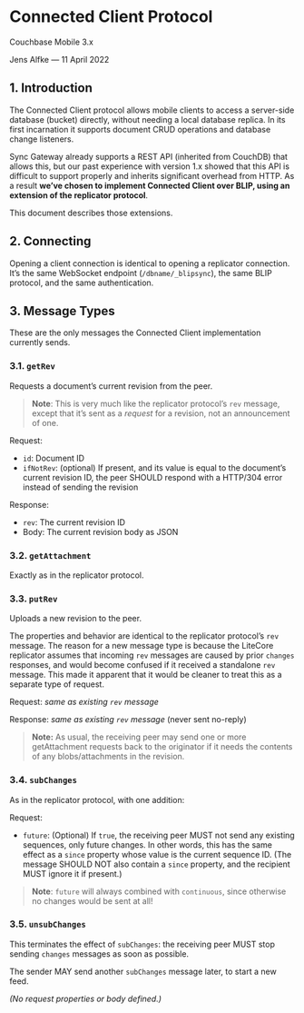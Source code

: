 # Connected Client Protocol

Couchbase Mobile 3.x

Jens Alfke — 11 April 2022

## 1. Introduction

The Connected Client protocol allows mobile clients to access a server-side database (bucket) directly, without needing a local database replica. In its first incarnation it supports document CRUD operations and database change listeners.

Sync Gateway already supports a REST API (inherited from CouchDB) that allows this, but our past experience with version 1.x showed that this API is difficult to support properly and inherits significant overhead from HTTP. As a result **we’ve chosen to implement Connected Client over BLIP, using an extension of the replicator protocol**.

This document describes those extensions.

## 2. Connecting

Opening a client connection is identical to opening a replicator connection. It’s the same WebSocket endpoint (`/dbname/_blipsync`), the same BLIP protocol, and the same authentication.

## 3. Message Types

These are the only messages the Connected Client implementation currently sends.

### 3.1. `getRev`

Requests a document’s current revision from the peer.

> **Note**: This is very much like the replicator protocol’s `rev` message, except that it’s sent as a *request* for a revision, not an announcement of one.

Request:

* `id`: Document ID
* `ifNotRev`: (optional) If present, and its value is equal to the document’s current revision ID, the peer SHOULD respond with a HTTP/304 error instead of sending the revision

Response:

* `rev`: The current revision ID
* Body: The current revision body as JSON

### 3.2. `getAttachment`

Exactly as in the replicator protocol.

### 3.3. `putRev`

Uploads a new revision to the peer.

The properties and behavior are identical to the replicator protocol’s `rev` message. The reason for a new message type is because the LiteCore replicator assumes that incoming `rev` messages are caused by prior `changes` responses, and would become confused if it received a standalone `rev` message. This made it apparent that it would be cleaner to treat this as a separate type of request.

Request: *same as existing `rev` message*

Response: *same as existing `rev` message* (never sent no-reply)

> **Note:** As usual, the receiving peer may send one or more getAttachment requests back to the originator if it needs the contents of any blobs/attachments in the revision.

### 3.4. `subChanges`

As in the replicator protocol, with one addition:

Request:

* `future`: (Optional) If `true`, the receiving peer MUST not send any existing sequences, only future changes. In other words, this has the same effect as a `since` property whose value is the current sequence ID. (The message SHOULD NOT also contain a `since` property, and the recipient MUST ignore it if present.)

> **Note**: `future` will always combined with `continuous`, since otherwise no changes would be sent at all!

### 3.5. `unsubChanges`

This terminates the effect of `subChanges`: the receiving peer MUST stop sending `changes` messages as soon as possible.

The sender MAY send another `subChanges` message later, to start a new feed.

_(No request properties or body defined.)_
